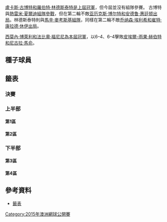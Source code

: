 [盧卡斯·古博特和](https://zh.wikipedia.org/wiki/盧卡斯·古博特 "wikilink")[羅伯特·林德斯泰特是上屆冠軍](../Page/羅伯特·林德斯泰特.md "wikilink")，但今屆並沒有組隊參賽。
古博特與[熱雷米·夏爾迪組隊參戰](../Page/熱雷米·夏爾迪.md "wikilink")，但在第二輪不敵[亚历克斯·博尔特和](https://zh.wikipedia.org/wiki/亚历克斯·博尔特 "wikilink")[安德鲁·惠廷顿出局](https://zh.wikipedia.org/wiki/安德鲁·惠廷顿 "wikilink")。林德斯泰特則與[馬辛·麥考斯基組隊](https://zh.wikipedia.org/wiki/馬辛·麥考斯基 "wikilink")，同樣在第二輪不敵[乔纳森·埃利希和](https://zh.wikipedia.org/wiki/乔纳森·埃利希 "wikilink")[崔特·康拉德·休伊出局](https://zh.wikipedia.org/wiki/崔特·康拉德·休伊 "wikilink")。

[西莫內·博萊利和](https://zh.wikipedia.org/wiki/西莫內·博萊利 "wikilink")[法比奧·福尼尼為本屆冠軍](../Page/法比奧·福尼尼.md "wikilink")，以6–4、6–4擊敗[皮埃爾-雨果·赫伯特和](https://zh.wikipedia.org/wiki/皮埃爾-雨果·赫伯特 "wikilink")[尼古拉·馬俞](../Page/尼古拉·馬俞.md "wikilink")。

## 種子球員

## 籤表

### 決賽

### 上半部

#### 第1區

#### 第2區

### 下半部

#### 第3區

#### 第4區

## 參考資料

  - [籤表](https://web.archive.org/web/20130115072627/http://www.australianopen.com/en_AU/scores/draws/md/index.html)

[Category:2015年澳洲網球公開賽](https://zh.wikipedia.org/wiki/Category:2015年澳洲網球公開賽 "wikilink")
